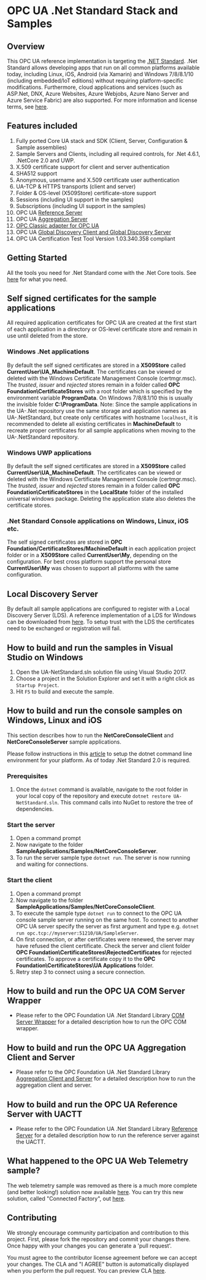# OPC UA .Net Standard Stack and Samples

## Overview
This OPC UA reference implementation is targeting the [.NET Standard](https://docs.microsoft.com/en-us/dotnet/articles/standard/library). .Net Standard allows developing apps that run on all common platforms available today, including Linux, iOS, Android (via Xamarin) and Windows 7/8/8.1/10 (including embedded/IoT editions) without requiring platform-specific modifications. Furthermore, cloud applications and services (such as ASP.Net, DNX, Azure Websites, Azure Webjobs, Azure Nano Server and Azure Service Fabric) are also supported. For more information and license terms, see [here](http://opcfoundation.github.io/UA-.NETStandard).

## Features included
1. Fully ported Core UA stack and SDK (Client, Server, Configuration & Sample assemblies)
2. Sample Servers and Clients, including all required controls, for .Net 4.6.1, .NetCore 2.0 and UWP.
3. X.509 certificate support for client and server authentication
4. SHA512 support
5. Anonymous, username and X.509 certificate user authentication
6. UA-TCP & HTTPS transports (client and server)
7. Folder & OS-level (X509Store) certificate-store support
8. Sessions (including UI support in the samples)
9. Subscriptions (including UI support in the samples)
10. OPC UA [Reference Server](SampleApplications/Workshop/Reference/README.md)
11. OPC UA [Aggregation Server](SampleApplications/Workshop/Aggregation/README.md)
12. [OPC Classic adapter for OPC UA](ComIOP/README.md)
13. OPC UA [Global Discovery Client and Global Discovery Server](SampleApplications/Samples/GDS/README.md)
14. OPC UA Certification Test Tool Version 1.03.340.358 compliant

## Getting Started
All the tools you need for .Net Standard come with the .Net Core tools. See [here](https://docs.microsoft.com/en-us/dotnet/articles/core/getting-started) for what you need.

<a name="certificates"/>

## Self signed certificates for the sample applications

All required application certificates for OPC UA are created at the first start of each application in a directory or OS-level certificate store and remain in use until deleted from the store.

### Windows .Net applications
By default the self signed certificates are stored in a **X509Store** called **CurrentUser\\UA_MachineDefault**. The certificates can be viewed or deleted with the Windows Certificate Management Console (certmgr.msc). The *trusted*, *issuer* and *rejected* stores remain in a folder called **OPC Foundation\CertificateStores** with a root folder which is specified by the environment variable **ProgramData**. On Windows 7/8/8.1/10 this is usually the invisible folder **C:\ProgramData**. 
Note: Since the sample applications in the UA-.Net repository use the same storage and application names as UA-.NetStandard, but create only certificates with hostname `localhost`, it is recommended to delete all existing certificates in **MachineDefault** to recreate proper certificates for all sample applications when moving to the UA-.NetStandard repository. 

### Windows UWP applications
By default the self signed certificates are stored in a **X509Store** called **CurrentUser\\UA_MachineDefault**. The certificates can be viewed or deleted with the Windows Certificate Management Console (certmgr.msc). The *trusted*, *issuer* and *rejected* stores remain in a folder called **OPC Foundation\CertificateStores** in the **LocalState** folder of the installed universal windows package. Deleting the application state also deletes the certificate stores.

### .Net Standard Console applications on Windows, Linux, iOS etc.
The self signed certificates are stored in **OPC Foundation/CertificateStores/MachineDefault** in each application project folder or in a **X509Store** called **CurrentUser\\My**, depending on the configuration. For best cross platform support the personal store **CurrentUser\\My** was chosen to support all platforms with the same configuration.

## Local Discovery Server
By default all sample applications are configured to register with a Local Discovery Server (LDS). A reference implementation of a LDS for Windows can be downloaded from [here](https://opcfoundation.org/developer-tools/developer-kits-unified-architecture/local-discovery-server-lds). To setup trust with the LDS the certificates need to be exchanged or registration will fail.

## How to build and run the samples in Visual Studio on Windows

1. Open the UA-NetStandard.sln solution file using Visual Studio 2017.  
2. Choose a project in the Solution Explorer and set it with a right click as `Startup Project`.
3. Hit `F5` to build and execute the sample.
 
## How to build and run the console samples on Windows, Linux and iOS
This section describes how to run the **NetCoreConsoleClient** and **NetCoreConsoleServer** sample applications.

Please follow instructions in this [article](https://aka.ms/dotnetcoregs) to setup the dotnet command line environment for your platform. As of today .Net Standard 2.0 is required.

### Prerequisites
1. Once the `dotnet` command is available, navigate to the root folder in your local copy of the repository and execute `dotnet restore UA-NetStandard.sln`. This command calls into NuGet to restore the tree of dependencies.
 
### Start the server 
1. Open a command prompt 
2. Now navigate to the folder **SampleApplications/Samples/NetCoreConsoleServer**. 
3. To run the server sample type `dotnet run`. The server is now running and waiting for connections. 
 
### Start the client 
1. Open a command prompt 
2. Now navigate to the folder **SampleApplications/Samples/NetCoreConsoleClient**. 
3. To execute the sample type `dotnet run` to connect to the OPC UA console sample server running on the same host. To connect to another OPC UA server specify the server as first argument and type e.g. `dotnet run opc.tcp://myserver:51210/UA/SampleServer`.
4. On first connection, or after certificates were renewed, the server may have refused the client certificate. Check the server and client folder **OPC Foundation\CertificateStores\RejectedCertificates** for rejected certificates. To approve a certificate copy it to the **OPC Foundation\CertificateStores\UA Applications** folder.
5. Retry step 3 to connect using a secure connection.

## How to build and run the OPC UA COM Server Wrapper
- Please refer to the OPC Foundation UA .Net Standard Library [COM Server Wrapper](ComIOP/README.md) for a detailed description how to run the OPC COM wrapper.

## How to build and run the OPC UA Aggregation Client and Server
- Please refer to the OPC Foundation UA .Net Standard Library [Aggregation Client and Server](SampleApplications/Workshop/Aggregation/README.md) for a detailed description how to run the aggregation client and server.

## How to build and run the OPC UA Reference Server with UACTT
- Please refer to the OPC Foundation UA .Net Standard Library [Reference Server](SampleApplications/Workshop/Reference/README.md) for a detailed description how to run the reference server against the UACTT.

## What happened to the OPC UA Web Telemetry sample?
The web telemetry sample was removed as there is a much more complete (and better looking!) solution now available [here](https://github.com/azure/azure-iot-connected-factory). You can try this new solution, called "Connected Factory", out [here](http://www.azureiotsuite.com).

## Contributing
We strongly encourage community participation and contribution to this project. First, please fork the repository and commit your changes there. Once happy with your changes you can generate a 'pull request'.

You must agree to the contributor license agreement before we can accept your changes. The CLA and "I AGREE" button is automatically displayed when you perform the pull request. You can preview CLA [here](https://opcfoundation.org/license/cla/ContributorLicenseAgreementv1.0.pdf).
